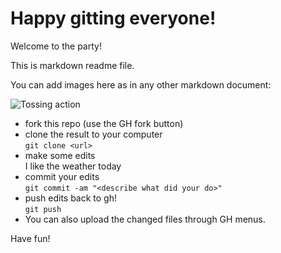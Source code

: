 # Happy gitting everyone!

Welcome to the party!

This is markdown readme file.

You can add images here as in any other markdown document:

![Tossing action](olallie.jpg)

* fork this repo (use the GH fork button)
* clone the result to your computer  
  `git clone <url>`
* make some edits  
  I like the weather today
* commit your edits  
  `git commit -am "<describe what did your do>"`
* push edits back to gh!  
  `git push`
* You can also upload the changed files through GH menus.

Have fun!
